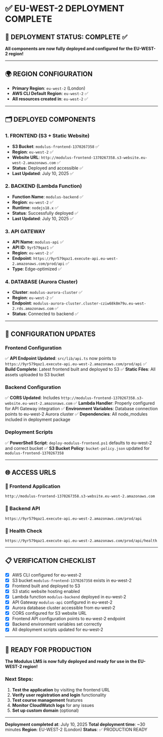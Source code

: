 # ✅ EU-WEST-2 DEPLOYMENT COMPLETE

## 🎯 DEPLOYMENT STATUS: COMPLETE ✅

**All components are now fully deployed and configured for the EU-WEST-2 region!**

---

## 🌍 REGION CONFIGURATION
- **Primary Region**: `eu-west-2` (London)
- **AWS CLI Default Region**: `eu-west-2` ✅
- **All resources created in**: `eu-west-2` ✅

---

## 🗂️ DEPLOYED COMPONENTS

### 1. FRONTEND (S3 + Static Website)
- **S3 Bucket**: `modulus-frontend-1370267358` ✅
- **Region**: `eu-west-2` ✅
- **Website URL**: `http://modulus-frontend-1370267358.s3-website.eu-west-2.amazonaws.com` ✅
- **Status**: Deployed and accessible ✅
- **Last Updated**: July 10, 2025 ✅

### 2. BACKEND (Lambda Function)
- **Function Name**: `modulus-backend` ✅
- **Region**: `eu-west-2` ✅
- **Runtime**: `nodejs18.x` ✅
- **Status**: Successfully deployed ✅
- **Last Updated**: July 10, 2025 ✅

### 3. API GATEWAY
- **API Name**: `modulus-api` ✅
- **API ID**: `9yr579qaz1` ✅
- **Region**: `eu-west-2` ✅
- **Endpoint**: `https://9yr579qaz1.execute-api.eu-west-2.amazonaws.com/prod/api` ✅
- **Type**: Edge-optimized ✅

### 4. DATABASE (Aurora Cluster)
- **Cluster**: `modulus-aurora-cluster` ✅
- **Region**: `eu-west-2` ✅
- **Endpoint**: `modulus-aurora-cluster.cluster-cziw68k8m79u.eu-west-2.rds.amazonaws.com` ✅
- **Status**: Connected to backend ✅

---

## 🔧 CONFIGURATION UPDATES

### Frontend Configuration
✅ **API Endpoint Updated**: `src/lib/api.ts` now points to `https://9yr579qaz1.execute-api.eu-west-2.amazonaws.com/prod/api`
✅ **Build Complete**: Latest frontend built and deployed to S3
✅ **Static Files**: All assets uploaded to S3 bucket

### Backend Configuration
✅ **CORS Updated**: Includes `http://modulus-frontend-1370267358.s3-website.eu-west-2.amazonaws.com`
✅ **Lambda Handler**: Properly configured for API Gateway integration
✅ **Environment Variables**: Database connection points to eu-west-2 Aurora cluster
✅ **Dependencies**: All node_modules included in deployment package

### Deployment Scripts
✅ **PowerShell Script**: `deploy-modulus-frontend.ps1` defaults to eu-west-2 and correct bucket
✅ **S3 Bucket Policy**: `bucket-policy.json` updated for `modulus-frontend-1370267358`

---

## 🌐 ACCESS URLS

### 🎨 Frontend Application
```
http://modulus-frontend-1370267358.s3-website.eu-west-2.amazonaws.com
```

### 🔌 Backend API
```
https://9yr579qaz1.execute-api.eu-west-2.amazonaws.com/prod/api
```

### 🏥 Health Check
```
https://9yr579qaz1.execute-api.eu-west-2.amazonaws.com/prod/api/health
```

---

## 📋 VERIFICATION CHECKLIST

- [x] AWS CLI configured for eu-west-2
- [x] S3 bucket `modulus-frontend-1370267358` exists in eu-west-2
- [x] Frontend built and deployed to S3
- [x] S3 static website hosting enabled
- [x] Lambda function `modulus-backend` deployed in eu-west-2
- [x] API Gateway `modulus-api` configured in eu-west-2
- [x] Aurora database cluster accessible from eu-west-2
- [x] CORS configured for S3 website URL
- [x] Frontend API configuration points to eu-west-2 endpoint
- [x] Backend environment variables set correctly
- [x] All deployment scripts updated for eu-west-2

---

## 🚀 READY FOR PRODUCTION

**The Modulus LMS is now fully deployed and ready for use in the EU-WEST-2 region!**

### Next Steps:
1. **Test the application** by visiting the frontend URL
2. **Verify user registration and login** functionality
3. **Test course management** features
4. **Monitor CloudWatch logs** for any issues
5. **Set up custom domain** (optional)

---

**Deployment completed at**: July 10, 2025
**Total deployment time**: ~30 minutes
**Region**: EU-WEST-2 (London)
**Status**: ✅ PRODUCTION READY
